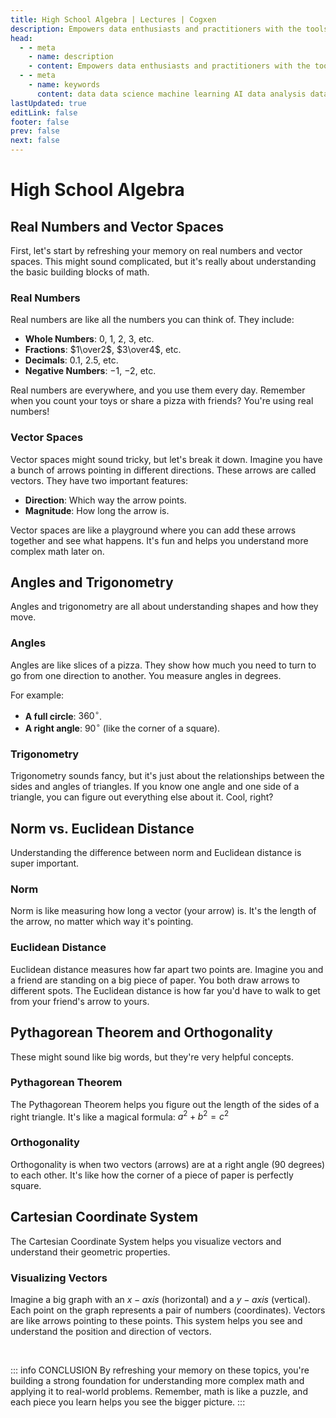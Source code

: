 ```yaml
---
title: High School Algebra | Lectures | Cogxen
description: Empowers data enthusiasts and practitioners with the tools and knowledge to unlock the potential of data.
head:
  - - meta
    - name: description
    - content: Empowers data enthusiasts and practitioners with the tools and knowledge to unlock the potential of data.
  - - meta
    - name: keywords
      content: data data science machine learning AI data analysis data-driven data enthusiasts data practitioners
lastUpdated: true
editLink: false
footer: false
prev: false
next: false
---
```


# High School Algebra

## Real Numbers and Vector Spaces

First, let's start by refreshing your memory on real numbers and vector spaces. This might sound complicated, but it's really about understanding the basic building blocks of math.

### Real Numbers

Real numbers are like all the numbers you can think of. They include:

- **Whole Numbers**: $0$, $1$, $2$, $3$, etc.
- **Fractions**: $1\over2$, $3\over4$, etc.
- **Decimals**: $0.1$, $2.5$, etc.
- **Negative Numbers**: $-1$, $-2$, etc.

Real numbers are everywhere, and you use them every day. Remember when you count your toys or share a pizza with friends? You're using real numbers!

### Vector Spaces

Vector spaces might sound tricky, but let's break it down. Imagine you have a bunch of arrows pointing in different directions. These arrows are called vectors. They have two important features:

- **Direction**: Which way the arrow points.
- **Magnitude**: How long the arrow is.

Vector spaces are like a playground where you can add these arrows together and see what happens. It's fun and helps you understand more complex math later on.

## Angles and Trigonometry

Angles and trigonometry are all about understanding shapes and how they move.

### Angles

Angles are like slices of a pizza. They show how much you need to turn to go from one direction to another. You measure angles in degrees.

<ImageCard
img_url="https://i.imgur.com/DRhyPyo.png"
alt="Angels"
caption="Angels"
copyright_owner="en.wikipedia.org"
:bordered="true"
/>

For example:

- **A full circle**: $360^\circ$.
- **A right angle**: $90^\circ$ (like the corner of a square).

### Trigonometry

Trigonometry sounds fancy, but it's just about the relationships between the sides and angles of triangles. If you know one angle and one side of a triangle, you can figure out everything else about it. Cool, right?

## Norm vs. Euclidean Distance

Understanding the difference between norm and Euclidean distance is super important.

### Norm

Norm is like measuring how long a vector (your arrow) is. It's the length of the arrow, no matter which way it's pointing.

### Euclidean Distance

Euclidean distance measures how far apart two points are. Imagine you and a friend are standing on a big piece of paper. You both draw arrows to different spots. The Euclidean distance is how far you'd have to walk to get from your friend's arrow to yours.

<ImageCard
img_url="https://i.imgur.com/jAqSubd.png"
alt="Euclidean Distance"
caption="Euclidean Distance"
copyright_owner="en.wikipedia.org"
:bordered="true"
/>

## Pythagorean Theorem and Orthogonality

These might sound like big words, but they're very helpful concepts.

### Pythagorean Theorem

The Pythagorean Theorem helps you figure out the length of the sides of a right triangle. It's like a magical formula: $a^2+b^2=c^2$

<ImageCard
img_url="https://i.imgur.com/ebpFnhJ.png"
alt="Pythagorean Theorem"
caption="Pythagorean Theorem"
copyright_owner="en.wikipedia.org"
:bordered="true"
/>

### Orthogonality

Orthogonality is when two vectors (arrows) are at a right angle (90 degrees) to each other. It's like how the corner of a piece of paper is perfectly square.

<ImageCard
img_url="https://i.imgur.com/dLlLfk7.png"
alt="Orthogonality"
caption="Orthogonality"
copyright_owner="en.wikipedia.org"
:bordered="true"
/>

## Cartesian Coordinate System

The Cartesian Coordinate System helps you visualize vectors and understand their geometric properties.

<ImageCard
img_url="https://i.imgur.com/txdOOMr.png"
alt="Cartesian Coordinate Plane"
caption="Cartesian Coordinate Plane"
copyright_owner="en.wikipedia.org"
:bordered="true"
/>

### Visualizing Vectors

Imagine a big graph with an $x-axis$ (horizontal) and a $y-axis$ (vertical). Each point on the graph represents a pair of numbers (coordinates). Vectors are like arrows pointing to these points. This system helps you see and understand the position and direction of vectors.

<br />

::: info CONCLUSION
By refreshing your memory on these topics, you're building a strong foundation for understanding more complex math and applying it to real-world problems. Remember, math is like a puzzle, and each piece you learn helps you see the bigger picture.
:::
